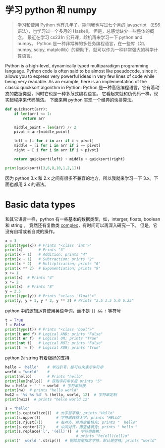 # 学习 python 和 numpy
>学习和使用 Python 也有几年了，期间我也写过七个月的 javascript （ES6 语法），也学习过一个多月的 Haskell。
但是，总感觉缺少一些整体的概念。
最近在学习 cs231n 公开课，趁机再来学习一下 python and numpy。
Python 是一种非常棒的多任务编程语言，在一些库（如，numpy, scipy, matplotlib）的帮助下，就可以作为一种非常强大的科学计算语言。

Python is a high-level, dynamically typed multiparadigm programming language. Python code is often said to be almost like pseudocode, since it allows you to express very powerful ideas in very few lines of code while being very readable. As an example, here is an implementation of the classic quicksort algorithm in Python:
Python 是一种高级编程语言，它有着动态的数据类型，同时它也是一种多范式编程语言。
它看起来就和伪代码一样，现实起程序来代码简洁。
下面来用 python 实现一个经典的快排算法。

```python 
def quicksort(arr):
    if len(arr) <= 1:
        return arr

    middle_point = len(arr) // 2
    pivot = arr[middle_point]

    left = [i for i in arr if i < pivot]
    middle = [i for i in arr if i == pivot]
    right = [ i for i in arr if i > pivot]

    return quicksort(left) + middle + quicksort(right)

print(quicksort([3,6,8,10,1,2,1]))
```

因为 python 3.x 和 2.x 之间有很多不兼容的地方，所以我就来学习一下 3.x。下面也都用 3.x 的语法。

# Basic data types

和其它语言一样，python 有一些基本的数据类型，如，interger, floats, boolean 和 string 。
竟然还有复数类 [complex](https://docs.python.org/3.5/library/stdtypes.html#numeric-types-int-float-complex)，有时间可以再深入研究一下。
但是，它没有自增或者自减的操作。

```python
x = 3
print(type(x)) # Prints "<class 'int'>"
print(x)       # Prints "3"
print(x + 1)   # Addition; prints "4"
print(x - 1)   # Subtraction; prints "2"
print(x * 2)   # Multiplication; prints "6"
print(x ** 2)  # Exponentiation; prints "9"
x += 1
print(x)  # Prints "4"
x *= 2
print(x)  # Prints "8"
y = 2.5
print(type(y)) # Prints "<class 'float'>"
print(y, y + 1, y * 2, y ** 2) # Prints "2.5 3.5 5.0 6.25"
```

python 中的逻辑运算使用英语单词，而不是 `|| && !` 等符号

```python
t = True
f = False
print(type(t)) # Prints "<class 'bool'>"
print(t and f) # Logical AND; prints "False"
print(t or f)  # Logical OR; prints "True"
print(not t)   # Logical NOT; prints "False"
print(t != f)  # Logical XOR; prints "True"
```
python 对 string 有着极好的支持

```python
hello = 'hello'    # 单双引号，都可以来表示字符串
world = "world"    # 
print(hello)       # Prints "hello"
print(len(hello))  # 获取字符串长度 prints "5"
hw = hello + ' ' + world  # 字符串拼接
print(hw)  # prints "hello world"
hw12 = '%s %s %d' % (hello, world, 12)  # 字符串定制
print(hw12)  # prints "hello world 12"

s = "hello"
print(s.capitalize())  # 大字首字母; prints "Hello"
print(s.upper())       # 字符串转成大字; prints "HELLO"
print(s.rjust(7))      # 右对齐，并用空格填充; prints "  hello"
print(s.center(7))     # 中间对齐，用空格填充; prints " hello "
print(s.replace('l', '(ell)'))  # 字符串替换;
                                # prints "he(ell)(ell)o"
print('  world '.strip())  # 剔除首尾指定字符，默认是空格; prints "world"
```
